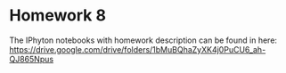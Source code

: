 # Homework 8

The IPhyton notebooks with homework description can be found in here:
https://drive.google.com/drive/folders/1bMuBQhaZyXK4j0PuCU6_ah-QJ865Npus

<!--stackedit_data:
eyJoaXN0b3J5IjpbLTExNTI0NDIyMThdfQ==
-->